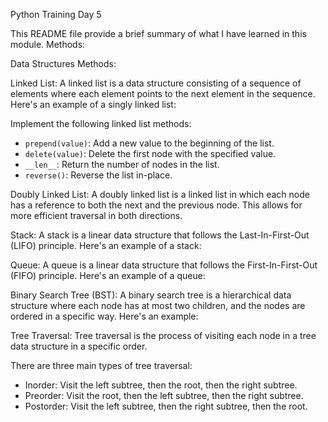 Python Training Day 5

This README file provide a brief summary of what I have learned in this module.
Methods:

Data Structures Methods:



Linked List:
A linked list is a data structure consisting of a sequence of elements where each element points to the next element in the sequence. Here's an example of a singly linked list:

Implement the following linked list methods:
* `prepend(value)`: Add a new value to the beginning of the list.
* `delete(value)`: Delete the first node with the specified value.
* `__len__`: Return the number of nodes in the list.
* `reverse()`: Reverse the list in-place.


Doubly Linked List:
A doubly linked list is a linked list in which each node has a reference to both the next and the previous node. This allows for more efficient traversal in both directions.


Stack:
A stack is a linear data structure that follows the Last-In-First-Out (LIFO) principle. Here's an example of a stack:


Queue:
A queue is a linear data structure that follows the First-In-First-Out (FIFO) principle. Here's an example of a queue:


Binary Search Tree (BST):
A binary search tree is a hierarchical data structure where each node has at most two children, and the nodes are ordered in a specific way. Here's an example:


Tree Traversal:
Tree traversal is the process of visiting each node in a tree data structure in a specific order. 

There are three main types of tree traversal:
- Inorder: Visit the left subtree, then the root, then the right subtree.
- Preorder: Visit the root, then the left subtree, then the right subtree.
- Postorder: Visit the left subtree, then the right subtree, then the root.